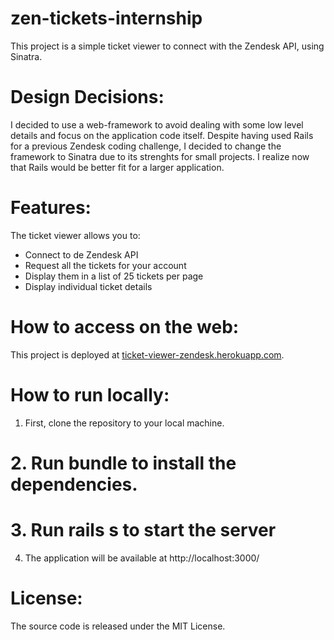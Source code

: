 # zen-tickets-internship

This project is a simple ticket viewer to connect with the Zendesk API, using Sinatra.

# Design Decisions:
I decided to use a web-framework to avoid dealing with some low level details and focus on the application code itself. Despite having used Rails for a previous Zendesk coding challenge, I decided to change the framework to Sinatra due to its strenghts for small projects. I realize now that Rails would be better fit for a larger application.

# Features:
The ticket viewer allows you to:
* Connect to de Zendesk API
* Request all the tickets for your account
* Display them in a list of 25 tickets per page
* Display individual ticket details

# How to access on the web:

This project is deployed at <a href>ticket-viewer-zendesk.herokuapp.com</a>.

# How to run locally:

1. First, clone the repository to your local machine.
# 2. Run bundle to install the dependencies.
# 3. Run rails s to start the server
4. The application will be available at http://localhost:3000/ 

# License:
The source code is released under the MIT License.
